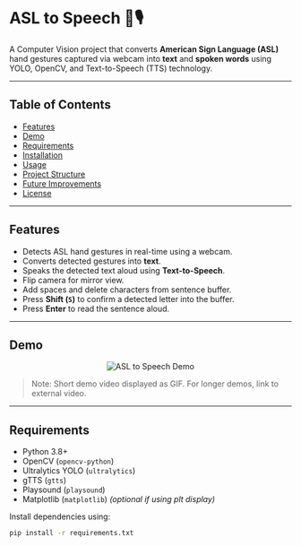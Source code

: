 # ASL to Speech 🤟🎙️

A Computer Vision project that converts **American Sign Language (ASL)** hand gestures captured via webcam into **text** and **spoken words** using YOLO, OpenCV, and Text-to-Speech (TTS) technology.

---

## Table of Contents
- [Features](#features)
- [Demo](#demo)
- [Requirements](#requirements)
- [Installation](#installation)
- [Usage](#usage)
- [Project Structure](#project-structure)
- [Future Improvements](#future-improvements)
- [License](#license)

---

## Features
- Detects ASL hand gestures in real-time using a webcam.
- Converts detected gestures into **text**.
- Speaks the detected text aloud using **Text-to-Speech**.
- Flip camera for mirror view.
- Add spaces and delete characters from sentence buffer.
- Press **Shift (`S`)** to confirm a detected letter into the buffer.
- Press **Enter** to read the sentence aloud.

---

## Demo

<p align="center">
  <img src="assets/demo.gif" alt="ASL to Speech Demo">
</p>

> Note: Short demo video displayed as GIF. For longer demos, link to external video.

---

## Requirements

- Python 3.8+
- OpenCV (`opencv-python`)
- Ultralytics YOLO (`ultralytics`)
- gTTS (`gtts`)
- Playsound (`playsound`)
- Matplotlib (`matplotlib`) *(optional if using plt display)*

Install dependencies using:

```bash
pip install -r requirements.txt

